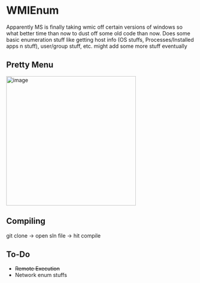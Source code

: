 # WMIEnum

Apparently MS is finally taking wmic off certain versions of windows so what better time than now to dust off some old code than now. Does some basic enumeration stuff like getting host info (OS stuffs, Processes/Installed apps n stuff), user/group stuff, etc. might add some more stuff eventually

## Pretty Menu

<img width="346" alt="image" src="https://user-images.githubusercontent.com/57014148/153346920-6c988b6e-0820-4ab0-9856-ba82db885b11.png">


## Compiling
git clone -> open sln file -> hit compile

## To-Do
* ~~Remote Execution~~ 
* Network enum stuffs
